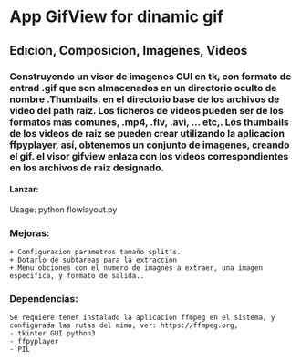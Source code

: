 # App GifView for dinamic gif
## Edicion, Composicion, Imagenes, Videos

### Construyendo un visor de imagenes GUI en tk, con formato de entrad .gif que son almacenados en un directorio oculto de nombre .Thumbails, en el directorio base de los archivos de video del path raiz. Los ficheros de videos pueden ser de los formatos más comunes, .mp4, .flv, .avi, ... etc,. Los thumbails de los videos de raiz se pueden crear utilizando la aplicacion ffpyplayer, así, obtenemos un conjunto de imagenes, creando el gif. el visor gifview enlaza con los videos correspondientes en los archivos de raiz designado.

#### Lanzar:

Usage: python flowlayout.py

### Mejoras:
    + Configuracion parametros tamaño split's.
	+ Dotarlo de subtareas para la extracción
	+ Menu obciones con el numero de imagnes a extraer, una imagen especifica, y formato de salida..

### Dependencias:
	Se requiere tener instalado la aplicacion ffmpeg en el sistema, y configurada las rutas del mimo, ver: https://ffmpeg.org, 
	- tkinter GUI python3
	- ffpyplayer
	- PIL